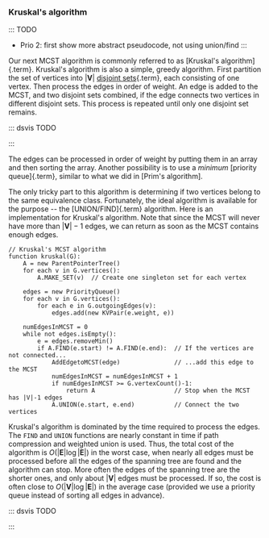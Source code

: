 
### Kruskal's algorithm

::: TODO
- Prio 2: first show more abstract pseudocode, not using union/find
:::

Our next MCST algorithm is commonly referred to as
[Kruskal's algorithm]{.term}. Kruskal's
algorithm is also a simple, greedy algorithm. First partition the set of
vertices into $|\mathbf{V}|$
[disjoint sets](#union-find){.term},
each consisting of one vertex. Then process the edges in order of
weight. An edge is added to the MCST, and two disjoint sets combined, if
the edge connects two vertices in different disjoint sets. This process
is repeated until only one disjoint set remains.

::: dsvis
TODO

<inlineav id="kruskalCON" src="Graph/kruskalCON.js" name="Kruskal Slideshow" links="Graph/kruskalCON.css"/>
:::

The edges can be processed in order of weight by putting them in an
array and then sorting the array. Another possibility is to use a
*minimum* [priority queue]{.term}, similar to what we did in
[Prim's algorithm].

The only tricky part to this algorithm is determining if two vertices
belong to the same equivalence class. Fortunately, the ideal algorithm
is available for the purpose -- the [UNION/FIND]{.term} algorithm.
Here is an implementation for Kruskal's algorithm. Note that since the
MCST will never have more than $|\mathbf{V}|-1$ edges, we can return as
soon as the MCST contains enough edges.

    // Kruskal's MCST algorithm
    function kruskal(G):
        A = new ParentPointerTree()
        for each v in G.vertices():
            A.MAKE_SET(v)  // Create one singleton set for each vertex

        edges = new PriorityQueue()
        for each v in G.vertices():
            for each e in G.outgoingEdges(v):
                edges.add(new KVPair(e.weight, e))

        numEdgesInMCST = 0
        while not edges.isEmpty():
            e = edges.removeMin()
            if A.FIND(e.start) != A.FIND(e.end):  // If the vertices are not connected...
                AddEdgetoMCST(edge)               // ...add this edge to the MCST
                numEdgesInMCST = numEdgesInMCST + 1
                if numEdgesInMCST >= G.vertexCount()-1:
                    return A                      // Stop when the MCST has |V|-1 edges
                A.UNION(e.start, e.end)           // Connect the two vertices


Kruskal's algorithm is dominated by the time required to process the
edges. The `FIND` and `UNION` functions are nearly constant in time if
path compression and weighted union is used. Thus, the total cost of the
algorithm is $O(|\mathbf{E}| \log |\mathbf{E}|)$ in the worst case,
when nearly all edges must be processed before all the edges of the
spanning tree are found and the algorithm can stop. More often the edges
of the spanning tree are the shorter ones, and only about $|\mathbf{V}|$
edges must be processed. If so, the cost is often close to
$O(|\mathbf{V}| \log |\mathbf{E}|)$ in the average case (provided
we use a priority queue instead of sorting all edges in advance).

::: dsvis
TODO

<avembed id="KruskalPE" src="Graph/KruskalPE.html" type="pe" name="Kruskal's Algorithm Proficiency Exercise"/>
:::

<!--
### Invariants
 -->

